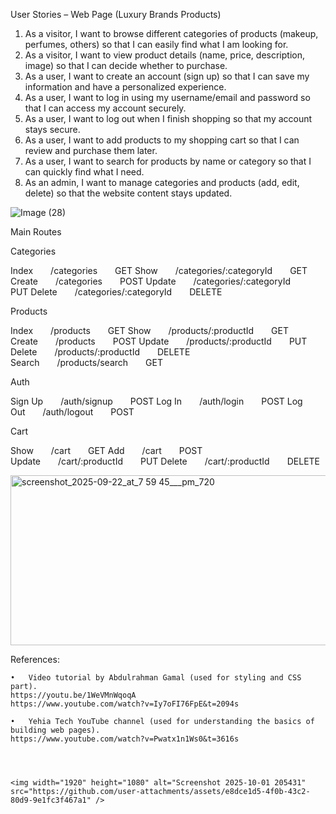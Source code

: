User Stories – Web Page (Luxury Brands Products)
1. As a visitor, I want to browse different categories of products (makeup, perfumes, others) so that I can easily find what I am looking for.
2. As a visitor, I want to view product details (name, price, description, image) so that I can decide whether to purchase.
3. As a user, I want to create an account (sign up) so that I can save my information and have a personalized experience.
4. As a user, I want to log in using my username/email and password so that I can access my account securely.
5. As a user, I want to log out when I finish shopping so that my account stays secure.
6. As a user, I want to add products to my shopping cart so that I can review and purchase them later.
7. As a user, I want to search for products by name or category so that I can quickly find what I need.
8. As an admin, I want to manage categories and products (add, edit, delete) so that the website content stays updated.
 
![Image (28)](https://github.com/user-attachments/assets/fa3945c2-64c7-4d6b-814f-8c1434dc0e68)



Main Routes

Categories

Index  /categories  GET
Show  /categories/:categoryId  GET
Create  /categories  POST
Update  /categories/:categoryId  PUT
Delete  /categories/:categoryId  DELETE

Products

Index  /products  GET
Show  /products/:productId  GET
Create  /products  POST
Update  /products/:productId  PUT
Delete  /products/:productId  DELETE
Search  /products/search  GET

Auth

Sign Up  /auth/signup  POST
Log In  /auth/login  POST
Log Out  /auth/logout  POST

Cart

Show  /cart  GET
Add  /cart  POST
Update  /cart/:productId  PUT
Delete  /cart/:productId  DELETE

<img width="720" height="272" alt="screenshot_2025-09-22_at_7 59 45___pm_720" src="https://github.com/user-attachments/assets/62746b77-991c-49f0-84bf-d79ca8959fd7" />


References:

	•	Video tutorial by Abdulrahman Gamal (used for styling and CSS part).
    https://youtu.be/1WeVMnWqoqA
    https://www.youtube.com/watch?v=Iy7oFI76FpE&t=2094s

	•	Yehia Tech YouTube channel (used for understanding the basics of building web pages).
    https://www.youtube.com/watch?v=Pwatx1n1Ws0&t=3616s


	

	<img width="1920" height="1080" alt="Screenshot 2025-10-01 205431" src="https://github.com/user-attachments/assets/e8dce1d5-4f0b-43c2-80d9-9e1fc3f467a1" />

 
 
